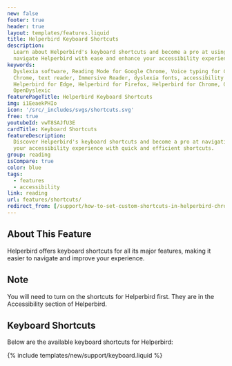 ```yaml
---
new: false
footer: true
header: true
layout: templates/features.liquid
title: Helperbird Keyboard Shortcuts
description:
  Learn about Helperbird's keyboard shortcuts and become a pro at using Helperbird. Discover how to
  navigate Helperbird with ease and enhance your accessibility experience.
keywords:
  Dyslexia software, Reading Mode for Google Chrome, Voice typing for Chrome, Text to speech for
  Chrome, text reader, Immersive Reader, dyslexia fonts, accessibility software, dyslexia software,
  Helperbird for Edge, Helperbird for Firefox, Helperbird for Chrome, Opendyslexic for Chrome,
  OpenDyslexic
featurePageTitle: Helperbird Keyboard Shortcuts
img: i1EeaekPHIo
icon: '/src/_includes/svgs/shortcuts.svg'
free: true
youtubeId: vwT8SAJfU3E
cardTitle: Keyboard Shortcuts
featureDescription:
  Discover Helperbird's keyboard shortcuts and become a pro at navigating the extension. Enhance
  your accessibility experience with quick and efficient shortcuts.
group: reading
isCompare: true 
color: blue
tags:
  - features
  - accessibility
link: reading
url: features/shortcuts/
redirect_from: [/support/how-to-set-custom-shortcuts-in-helperbird-chrome-firefox-edge/]
---
```


## About This Feature

Helperbird offers keyboard shortcuts for all its major features, making it easier to navigate and improve your  experience.


## Note

You will need to turn on the shortcuts for Helperbird first. They are in the Accessibility section of Helperbird.

## Keyboard Shortcuts

Below are the available keyboard shortcuts for Helperbird:

{% include templates/new/support/keyboard.liquid %}